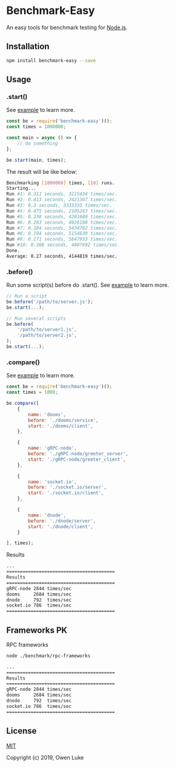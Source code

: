 
# Benchmark-Easy

An easy tools for benchmark testing for [Node.js](https://nodejs.org).

## Installation

```sh
npm install benchmark-easy --save
```

## Usage

### .start()

See [example](./benchmark/rpc-frameworks/dooms/index.js) to learn more.

```js
const be = require('benchmark-easy')();
const times = 1000000;

const main = async () => {
    // do something
};

be.start(main, times);
```

The result will be like below:
```sh
Benchmarking [1000000] times, [10] runs.
Starting...
Run #1: 0.311 seconds, 3215434 times/sec.
Run #2: 0.413 seconds, 2421307 times/sec.
Run #3: 0.3 seconds, 3333333 times/sec.
Run #4: 0.475 seconds, 2105263 times/sec.
Run #5: 0.238 seconds, 4201680 times/sec.
Run #6: 0.203 seconds, 4926108 times/sec.
Run #7: 0.184 seconds, 5434782 times/sec.
Run #8: 0.194 seconds, 5154639 times/sec.
Run #9: 0.171 seconds, 5847953 times/sec.
Run #10: 0.208 seconds, 4807692 times/sec.
Done.
Average: 0.27 seconds, 4144819 times/sec.
```


### .before()

Run some script(s) before do .start(). See [example](./benchmark/rpc-frameworks/dooms/index.js) to learn more.

```js
// Run a script
be.before('/path/to/server.js');
be.start(...);
```

```js
// Run several scripts
be.before(
    '/path/to/server1.js',
    '/path/to/server2.js',
);
be.start(...);
```

### .compare()

See [example](./benchmark/rpc-frameworks/index.js) to learn more.

```js
const be = require('benchmark-easy')();
const times = 1000;

be.compare([
	{
		name: 'dooms',
		before: './dooms/service',
		start: './dooms/client',
	},

	{
		name: 'gRPC-node',
		before: './gRPC-node/greeter_server',
		start: './gRPC-node/greeter_client',
	},

	{
		name: 'socket.io',
		before: './socket.io/server',
		start: './socket.io/client',
	},

	{
		name: 'dnode',
		before: './dnode/server',
		start: './dnode/client',
	}

], times);
```

Results
```sh
...
========================================
Results
========================================
gRPC-node 2844 times/sec
dooms     2684 times/sec
dnode     792  times/sec
socket.io 786  times/sec
========================================
```

## Frameworks PK

RPC frameworks

```sh
node ./benchmark/rpc-frameworks

...
========================================
Results
========================================
gRPC-node 2844 times/sec
dooms     2684 times/sec
dnode     792  times/sec
socket.io 786  times/sec
========================================
```


## License

[MIT](LICENSE)

Copyright (c) 2019, Owen Luke
